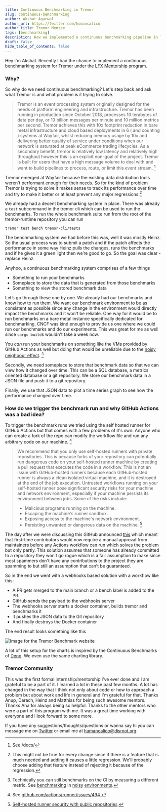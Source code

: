 ```yaml
---
title: Continuous Benchmarking in Tremor
slug: continuous-benchmarking
author: Akshat Agarwal
author_url: https://twitter.com/humancalico
author_title: Tremor Mentee
tags: [benchmarking]
description: How we implemented a continuous benchmarking pipeline in Tremor.
draft: false
hide_table_of_contents: false
---
```


Hey I'm Akshat. Recently I had the chance to implement a continuous benchmarking
system for Tremor under the [LFX Mentorship](https://mentorship.lfx.linuxfoundation.org)
program.

### Why?

So why do we need continuous benchmarking? Let's step back and ask what
Tremor is and what problem is it trying to solve.

> Tremor is an event processing system originally designed for the needs of
> platform engineering and infrastructure. Tremor has been running in production
> since October 2018, processes 10 terabytes of data per day, or 10 billion
> messages per minute and 10 million metrics per second. Tremor achieves this
> with 10x footprint reduction in bare metal infrastructure and cloud based
> deployments in 6 ( and counting ) systems at Wayfair, whilst reducing memory
> usage by 10x and delivering better quality of service under conditions when
> our network is saturated at peak eCommerce trading lifecycles. As a secondary
> benefit, tremor is relatively low latency and relatively high throughput
> however this is an explicit non-goal of the project. Tremor is built for users
> that have a high message volume to deal with and want to build pipelines to
> process, route, or limit this event stream. [^1]

[^1]: See /docs/

Tremor emerged at Wayfair because the existing data distribution tools weren’t
performant enough for their needs. So for
the kind of problem Tremor is trying to solve it makes sense to track its
performance over time and try to make it better or at least prevent any major
regressions.[^2]

<!--truncate-->

[^2]: This might not be true for every change since if there is a feature that is much needed and adding it causes a little regression. We'll probably choose adding that feature instead of rejecting it because of the regression.

We already had a decent benchmarking system in place. There was already a
`test` subcommand in the tremor cli which can be used to run the benchmarks.
To run the whole benchmark suite run from the root of the tremor-runtime
repository you can run

```
tremor test bench tremor-cli/tests
```
<!-- alex ignore he -->
The benchmarking system we had before this was, well it was mostly Heinz. So
the usual process was to submit a patch and if the patch affects the performance
in some way Heinz pulls the changes, runs the benchmarks and if he gives it a
green light then we’re good to go. So the goal was clear - replace Heinz.

Anyhoo, a continuous benchmarking system comprises of a few things

- Something to run your benchmarks
- Someplace to store the data that is generated from those benchmarks
- Something to view the stored benchmark data

Let’s go through these one by one. We already had our benchmarks and know how
to run them. We want our benchmark environment to be as consistent as possible
since any change in the environment would directly impact the benchmarks and it
won't be reliable. One way for it would be to run benchmarks on a bare metal
instance specifically dedicated for benchmarking. CNCF was kind enough to
provide us one where we could run our benchmarks and do our experiments. This
was great for me as well since `cargo build`s wouldn't take a week now.

You _can_ run your benchmarks on something like the VMs provided by
GitHub Actions as well but doing that would be unreliable due to the
[noisy neighbour effect](https://en.wikipedia.org/wiki/Cloud_computing_issues#Performance_interference_and_noisy_neighbors). [^3]

[^3]: Technically you can still benchmarks on the CI by measuring a different metric. See [benchmarking](https://pythonspeed.com/articles/consistent-benchmarking-in-ci/) in [noisy](https://bheisler.github.io/post/benchmarking-in-the-cloud/) [environments](https://bheisler.github.io/post/criterion-rs-0-3-4/).

Secondly, we need someplace to store that benchmark data so that we can view
how it changed over time. This can be a SQL database, a metrics oriented
database or a git repository. We store our benchmark data in a JSON
file and push it to a git repository.

Finally, we use that JSON data to plot a time series graph to see how the
performance changed over time.

### How do we trigger the benchmark run and why GitHub Actions was a bad idea?

To trigger the benchmark runs we tried using the self hosted runner for GitHub
Actions but that comes with a few problems of it's own. Anyone who can create a
fork of the repo can modify the workflow file and run any arbitrary code on our
machine. [^4]

[^4]: See [github.com/actions/runner/issues/494](https://github.com/actions/runner/issues/494).

> We recommend that you only use self-hosted runners with private repositories.
> This is because forks of your repository can potentially run dangerous code on
> your self-hosted runner machine by creating a pull request that executes the
> code in a workflow. This is not an issue with GitHub-hosted runners because
> each GitHub-hosted runner is always a clean isolated virtual machine, and it
> is destroyed at the end of the job execution. Untrusted workflows running on
> your self-hosted runner pose significant security risks for your machine and
> network environment, especially if your machine persists its environment
> between jobs. Some of the risks include:
>
> - Malicious programs running on the machine.
> - Escaping the machine's runner sandbox.
> - Exposing access to the machine's network environment.
> - Persisting unwanted or dangerous data on the machine. [^5]

[^5]: [Self-hosted runner security with public repositories](https://docs.github.com/en/actions/hosting-your-own-runners/about-self-hosted-runners#self-hosted-runner-security-with-public-repositories).

The day after we were discussing this GitHub announced
[this](https://github.blog/2021-04-22-github-actions-update-helping-maintainers-combat-bad-actors/)
which meant that first-time contributors would now require a manual approval
from maintainers before any Actions workflow can run which solves the problem
but only partly. This solution assumes that someone has already committed to a
repository they won’t go rogue which is a fair assumption to make since most
spammers don't have any contributions to the project they are spamming to but
still an assumption that can’t be guaranteed.

So in the end we went with a webhooks based solution with a workflow like this:

- A PR gets merged to the main branch or a bench label is added to the PR.
- GitHub sends the payload to the webhooks server
- The webhooks server starts a docker container, builds tremor and benchmarks it
- It pushes the JSON data to the Git repository
- And finally destroys the Docker container

The end result looks something like this

![Image for the Tremor Benchmark website](/img/blog-images/LFX-blog-akshat/tremor-benchmark.png)

A lot of this setup for the charts is inspired by the Continuous Benchmarks of
[Deno](https://deno.land/benchmarks). We even use the same charting library.

### Tremor Community

This was the first formal internship/mentorship I’ve ever done and I
am grateful to be a part of it. I learned a lot in these past few months. A lot
has changed in the way that I think not only about code or how to approach a
problem but about work and life in general and I'm grateful for that. Thanks
Anup, Darach, Heinz and Matthias for being such awesome mentors. Thanks Ana for
always being so helpful. Thanks to the other mentors who were a part of this
program with me. It was a great time working with everyone and I look forward
to some more.

If you have any suggestions/thoughts/questions or wanna say hi you can
message me on [Twitter](https://twitter.com/humancalico) or email me at
[humancalico@disroot.org](mailto:humancalico@disroot.org)
 
